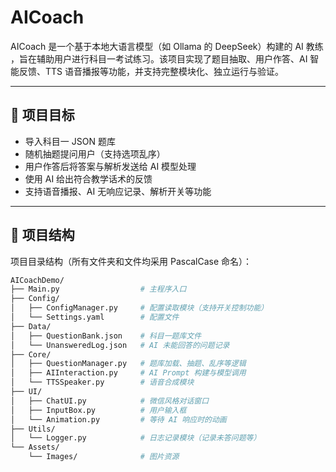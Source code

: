 # AICoach

AICoach 是一个基于本地大语言模型（如 Ollama 的 DeepSeek）构建的 AI 教练 ，旨在辅助用户进行科目一考试练习。该项目实现了题目抽取、用户作答、AI 智能反馈、TTS 语音播报等功能，并支持完整模块化、独立运行与验证。

---

## 🚀 项目目标

- 导入科目一 JSON 题库
- 随机抽题提问用户（支持选项乱序）
- 用户作答后将答案与解析发送给 AI 模型处理
- 使用 AI 给出符合教学话术的反馈
- 支持语音播报、AI 无响应记录、解析开关等功能

---

## 🧱 项目结构

项目目录结构（所有文件夹和文件均采用 PascalCase 命名）：

```bash
AICoachDemo/
├── Main.py                  # 主程序入口
├── Config/
│   ├── ConfigManager.py     # 配置读取模块（支持开关控制功能）
│   └── Settings.yaml        # 配置文件
├── Data/
│   ├── QuestionBank.json    # 科目一题库文件
│   └── UnansweredLog.json   # AI 未能回答的问题记录
├── Core/
│   ├── QuestionManager.py   # 题库加载、抽题、乱序等逻辑
│   ├── AIInteraction.py     # AI Prompt 构建与模型调用
│   └── TTSSpeaker.py        # 语音合成模块
├── UI/
│   ├── ChatUI.py            # 微信风格对话窗口
│   ├── InputBox.py          # 用户输入框
│   └── Animation.py         # 等待 AI 响应时的动画
├── Utils/
│   └── Logger.py            # 日志记录模块（记录未答问题等）
└── Assets/
    └── Images/              # 图片资源
